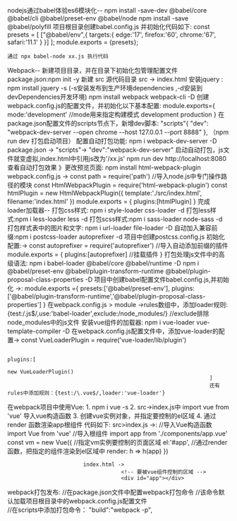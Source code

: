 nodejs通过babel体验es6模块化--
    npm install -save-dev @babel/core @babel/cli @babel/preset-env @babel/node
    npm install -save @babel/polyfill
    项目根目录创建babel.config.js 并初始化代码如下:
                                            const presets = [
                                                ["@babel/env",{
                                                    targets:{
                                                        edge:'17',
                                                        firefox:'60',
                                                        chrome:'67',
                                                        safari:'11.1'
                                                    }
                                                }]
                                            ];
                                            module.exports = {presets};

    通过 npx babel-node xx.js 执行代码

Webpack--
新建项目目录，并在目录下初始化包管理配置文件package.json:npm init -y
新建 src 源代码目录 src -> index.html
安装jquery : npm install jquery -s         (-s安装发布到生产环境dependencies ,-d安装到devDependencies开发环境)
    npm install webpack webpack-cli -D
    创建webpack.config.js的配置文件，并初始化以下基本配置:
                                                module.exports={
                                                    mode:'development' //mode用来指定构建模式  development production
                                                }
    在package.json配置文件的scripts节点下，新增dev脚本:
                                                "scripts"{
                                                    "dev": "webpack-dev-server --open chrome --host 127.0.0.1 --port 8888"
                                                },
        （npm run dev 打包启动项目）
    配置自动打包功能:
        npm i webpack-dev-server -D
        package.json -> "scripts"-> "dev":"webpack-dev-server"
        启动自动打包，js文件就变虚拟,index.html中引用js改为'/xx.js'
        npm run dev
        http://localhost:8080查看自动打包效果
        》更改预览页面:
                        npm install html-webpack-plugin
                        webpack.config.js ->
                                            const path = require('path') //导入node.js中专门操作路径的模块
                                            const HtmlWebpackPlugin = require('html-webpack-plugin')
                                            const htmlPlugin = new HtmlWebpackPlugin({
                                                template:'./src/index.html',
                                                filename:'index.html'
                                            })
                                            module.exports = {
                                                plugins:[htmlPlugin]
                                                }
            完成
loader加载器--
    打包css样式: npm i style-loader css-loader -d
    打包less样式:npm i less-loader less -d
    打包scss样式:npm i sass-loader node-sass -d
    打包样式表中的图片和文字: npm i url-loader file-loader -D
    自动加入兼容前缀:npm i postcss-loader autoprefixer -d
                    项目中创建postcss.config.js
                    初始化配置:->
                                const autoprefixer = require('autoprefixer') //导入自动添加前缀的插件
                                module.exports = {
                                     plugins:[autoprefixer] //挂载插件
                                }
    打包处理js文件中的高级语法:
                            npm i babel-loader @babel/core @babel/runtime -D
                            npm i @babel/preset-env @babel/plugin-transform-runtime @babel/plugin-proposal-class-properties -D
                        项目中创建babel配置文件babel.config.js,并初始化 ->:
                                                    module.exports ={
                                                        presets:['@babel/preset-env'],
                                                        plugins:['@babel/plugin-transform-runtime','@babel/plugin-proposal-class-properties']
                                                    }
                        在webpack.config.js > module ->rules数组中，添加loader规则:
                                                                    {test:/\.js$/,use:'babel-loader',exclude:/node_modules/}
                                                                    //exclude排除node_modules中的js文件
    安装vue组件的加载器:
                        npm i vue-loader vue-template-compiler -D
                    在webpack.config.js配置文件中，添加vue-loader的配置->
                                                                    const VueLoaderPlugin = require('vue-loader/lib/plugin')

                                                                    plugins:[
                                                                        new VueLoaderPlugin()
                                                                    ]
                                                                    还有rules中添加规则：{test:/\.vue$/,loader:'vue-loader'}
在webpack项目中使用Vue:
                       1. npm i vue -s
                       2. src->index.js中 import vue from 'vue'  导入vue构造函数
                       3. 创建vue实例对象，并指定要控制的el区域
                       4. 通过 render 函数渲染app根组件
                       代码如下:
                            src>index.js ->:
                                            //导入Vue构造函数
                                            import Vue from 'vue'
                                            //导入根组件
                                            import app from './components/app.vue'
                                            const vm = new Vue({
                                            //指定vm实例要控制的页面区域
                                            el:'#app',
                                            //通过render函数，把指定的组件渲染到el区域中
                                            render: h => h(app)
                                            })    

                            index.html ->  
                                        <!-- 要被vue组件控制的区域 -->
                                        <div id="app"></div>                 
webpack打包发布:
                //在package.json文件中配置webpack打包命令
                //该命令默认加载项目根目录中的webpack.config.js配置文件       
                //在scripts中添加打包命令： "build":"webpack -p",                                 